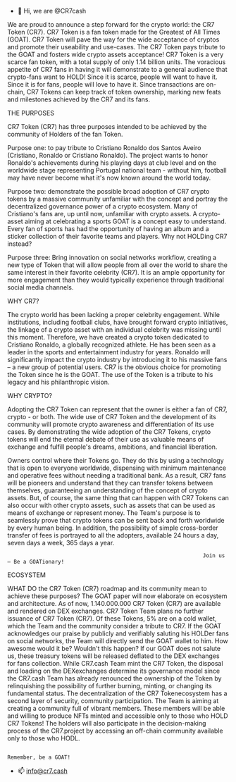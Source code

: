 - 👋 Hi, we are @CR7cash


We are proud to announce a step forward for the crypto world: the CR7 Token (CR7). CR7 Token is a fan token made for the Greatest of All Times (GOAT). CR7 Token will pave the way for the wide acceptance of cryptos and promote their useability and use-cases. The CR7 Token pays tribute to the GOAT and fosters wide crypto assets acceptance! CR7 Token is a very scarce fan token, with a total supply of only 1.14 billion units. The voracious appetite of CR7 fans in having it will demonstrate to a general audience that crypto-fans want to HOLD! Since it is scarce, people will want to have it. Since it is for fans, people will love to have it. Since transactions are on-chain, CR7 Tokens can keep track of token ownership, marking new feats and milestones achieved by the CR7 and its fans.


THE PURPOSES

CR7 Token (CR7) has three purposes intended to be achieved by the community of Holders of the fan Token. 

Purpose one: to pay tribute to Cristiano Ronaldo dos Santos Aveiro (Cristiano, Ronaldo or Cristiano Ronaldo). The project wants to honor Ronaldo's achievements during his playing days at club level and on the worldwide stage representing Portugal national team - without him, football may have never become what it's now known around the world today.

Purpose two: demonstrate the possible broad adoption of CR7 crypto tokens by a massive community unfamiliar with the concept and portray the decentralized governance power of a crypto ecosystem. Many of Cristiano's fans are, up until now, unfamiliar with crypto assets. A crypto-asset aiming at celebrating a sports GOAT is a concept easy to understand. Every fan of sports has had the opportunity of having an album and a sticker collection of their favorite teams and players. Why not HOLDing CR7 instead?

Purpose three: Bring innovation on social networks workflow, creating a new type of Token that will allow people from all over the world to share the same interest in their favorite celebrity (CR7). It is an ample opportunity for more engagement than they would typically experience through traditional social media channels.

WHY CR7?

The crypto world has been lacking a proper celebrity engagement. While institutions, including football clubs, have brought forward crypto initiatives, the linkage of a crypto asset with an individual celebrity was missing until this moment. Therefore, we have created a crypto token dedicated to Cristiano Ronaldo, a globally recognized athlete. He has been seen as a leader in the sports and entertainment industry for years. Ronaldo will significantly impact the crypto industry by introducing it to his massive fans – a new group of potential users. CR7 is the obvious choice for promoting the Token since he is the GOAT. The use of the Token is a tribute to his legacy and his philanthropic vision.

WHY CRYPTO?

Adopting the CR7 Token can represent that the owner is either a fan of CR7, crypto - or both. The wide use of CR7 Token and the development of its community will promote crypto awareness and differentiation of its use cases. By demonstrating the wide adoption of the CR7 Tokens, crypto tokens will end the eternal debate of their use as valuable means of exchange and fulfill people's dreams, ambitions, and financial liberation.

Owners control where their Tokens go. They do this by using a technology that is open to everyone worldwide, dispensing with minimum maintenance and operative fees without needing a traditional bank. As a result, CR7 fans will be pioneers and understand that they can transfer tokens between themselves, guaranteeing an understanding of the concept of crypto assets. But, of course, the same thing that can happen with CR7 Tokens can also occur with other crypto assets, such as assets that can be used as means of exchange or represent money. The Team's purpose is to seamlessly prove that crypto tokens can be sent back and forth worldwide by every human being. In addition, the possibility of simple cross-border transfer of fees is portrayed to all the adopters, available 24 hours a day, seven days a week, 365 days a year. 

                                                                  Join us – Be a GOATionary!

ECOSYSTEM

WHAT DO the CR7 Token (CR7) roadmap and its community mean to achieve these purposes? The GOAT paper will now elaborate on ecosystem and architecture. As of now, 1.140.000.000 CR7 Token (CR7) are available and rendered on DEX exchanges. CR7 Token Team plans no further issuance of CR7 Token (CR7). Of these Tokens, 5% are on a cold wallet, which the Team and the community consider a tribute to CR7. If the GOAT acknowledges our praise by publicly and verifiably saluting his HOLDer fans on social networks, the Team will directly send the GOAT wallet to him. How awesome would it be? Wouldn't this happen? If our GOAT does not salute us, these treasury tokens will be released deflated to the DEX exchanges for fans collection. While CR7.cash Team mint the CR7 Token, the disposal and loading on the DEXexchanges determine its governance model since the CR7.cash Team has already renounced the ownership of the Token by relinquishing the possibility of further burning, minting, or changing its fundamental status. The decentralization of the CR7 Tokenecosystem has a second layer of security, community participation. The Team is aiming at creating a community full of vibrant members. These members will be able and willing to produce NFTs minted and accessible only to those who HOLD CR7 Tokens! The holders will also participate in the decision-making process of the CR7.project by accessing an off-chain community available only to those who HODL.

                                                                    Remember, be a GOAT!


- 📫 info@cr7.cash 

<!---
CR7cash/CR7cash is a ✨ special ✨ repository because its `README.md` (this file) appears on your GitHub profile.
You can click the Preview link to take a look at your changes.
--->
